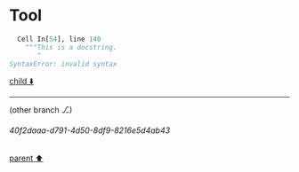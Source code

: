 # Tool

```python
  Cell In[54], line 140
    """This is a docstring.
       ^
SyntaxError: invalid syntax


```

[child ⬇️](#40f2daaa-d791-4d50-8df9-8216e5d4ab43)

---

(other branch ⎇)
###### 40f2daaa-d791-4d50-8df9-8216e5d4ab43
[parent ⬆️](#b5add1c5-0f06-4dee-b1e9-72a399bfe0d0)
